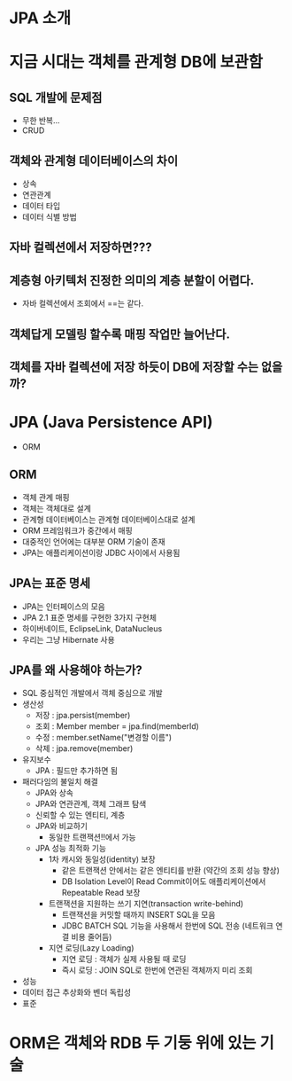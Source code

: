 # JPA 소개

# 지금 시대는 객체를 관계형 DB에 보관함

## SQL 개발에 문제점
- 무한 반복...
- CRUD

## 객체와 관계형 데이터베이스의 차이
- 상속
- 연관관계
- 데이터 타입
- 데이터 식별 방법

## 자바 컬렉션에서 저장하면???

## 계층형 아키텍처 진정한 의미의 계층 분할이 어렵다.
- 자바 컬렉션에서 조회에서 ==는 같다.

## 객체답게 모델링 할수록 매핑 작업만 늘어난다.

## 객체를 자바 컬렉션에 저장 하듯이 DB에 저장할 수는 없을까?

# JPA (Java Persistence API)
- ORM

## ORM
- 객체 관계 매핑
- 객체는 객체대로 설계
- 관계형 데이터베이스는 관계형 데이터베이스대로 설계
- ORM 프레임워크가 중간에서 매핑
- 대중적인 언어에는 대부분 ORM 기술이 존재
- JPA는 애플리케이션이랑 JDBC 사이에서 사용됨

## JPA는 표준 명세
- JPA는 인터페이스의 모음
- JPA 2.1 표준 명세를 구현한 3가지 구현체
- 하이버네이트, EclipseLink, DataNucleus
- 우리는 그냥  Hibernate 사용

## JPA를 왜 사용해야 하는가?
- SQL 중심적인 개발에서 객체 중심으로 개발
- 생산성
  - 저장 : jpa.persist(member)
  - 조회 : Member member = jpa.find(memberId)
  - 수정 : member.setName("변경할 이름")
  - 삭제 : jpa.remove(member)
- 유지보수
  - JPA : 필드만 추가하면 됨
- 패러다임의 불일치 해결
  - JPA와 상속
  - JPA와 연관관계, 객체 그래프 탐색
  - 신뢰할 수 있는 엔티티, 계층
  - JPA와 비교하기
    - 동일한 트랜잭션!!에서 가능
  - JPA 성능 최적화 기능
    - 1차 캐시와 동일성(identity) 보장
      - 같은 트랜잭션 안에서는 같은 엔티티를 반환 (약간의 조회 성능 향상)
      - DB Isolation Level이 Read Commit이어도 애플리케이션에서 Repeatable Read 보장
    - 트랜잭션을 지원하는 쓰기 지연(transaction write-behind)
      - 트랜잭션을 커밋할 때까지 INSERT SQL을 모음
      - JDBC BATCH SQL 기능을 사용해서 한번에 SQL 전송 (네트워크 연결 비용 줄어듬)
    - 지연 로딩(Lazy Loading)
      - 지연 로딩 : 객체가 실제 사용될 때 로딩
      - 즉시 로딩 : JOIN SQL로 한번에 연관된 객체까지 미리 조회
- 성능
- 데이터 접근 추상화와 벤더 독립성
- 표준

# ORM은 객체와 RDB 두 기둥 위에 있는 기술






